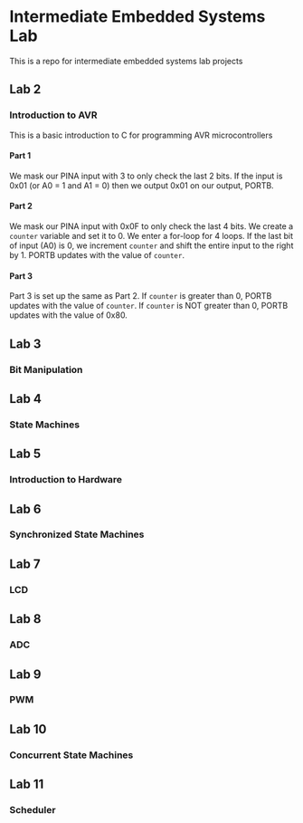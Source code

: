 # Intermediate Embedded Systems Lab
This is a repo for intermediate embedded systems lab projects

## Lab 2
### Introduction to AVR
This is a basic introduction to C for programming AVR microcontrollers
#### Part 1
We mask our PINA input with 3 to only check the last 2 bits. If the input is 0x01 (or A0 = 1 and A1 = 0) then we output 0x01 on our output, PORTB.
#### Part 2
We mask our PINA input with 0x0F to only check the last 4 bits. We create a ```counter``` variable and set it to 0. We enter a for-loop for 4 loops. If the last bit of input (A0) is 0, we increment ```counter``` and shift the entire input to the right by 1. PORTB updates with the value of ```counter```.
#### Part 3
Part 3 is set up the same as Part 2. If ```counter``` is greater than 0, PORTB updates with the value of ```counter```. If ```counter``` is NOT greater than 0, PORTB updates with the value of 0x80.
## Lab 3
### Bit Manipulation
## Lab 4
### State Machines
## Lab 5
### Introduction to Hardware
## Lab 6
### Synchronized State Machines
## Lab 7
### LCD
## Lab 8
### ADC
## Lab 9
### PWM
## Lab 10
### Concurrent State Machines
## Lab 11
### Scheduler
